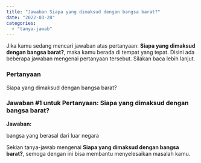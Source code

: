 ```yaml
---
title: "Jawaban Siapa yang dimaksud dengan bangsa barat?​"
date: "2022-03-28"
categories: 
  - "tanya-jawab"
---
```


Jika kamu sedang mencari jawaban atas pertanyaan: **Siapa yang dimaksud dengan bangsa barat?​**, maka kamu berada di tempat yang tepat. Disini ada beberapa jawaban mengenai pertanyaan tersebut. Silakan baca lebih lanjut.

### Pertanyaan

Siapa yang dimaksud dengan bangsa barat?​

### Jawaban #1 untuk Pertanyaan: Siapa yang dimaksud dengan bangsa barat?​

**Jawaban:**

bangsa yang berasal dari luar negara

Sekian tanya-jawab mengenai **Siapa yang dimaksud dengan bangsa barat?​**, semoga dengan ini bisa membantu menyelesaikan masalah kamu.
